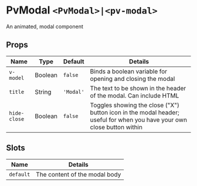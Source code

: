 # PvModal `<PvModal>|<pv-modal>`
An animated, modal component

## Props
|Name|Type|Default|Details|
|---|---|---|---|
|`v-model`|Boolean|`false`|Binds a boolean variable for opening and closing the modal|
|`title`|String|`'Modal'`|The text to be shown in the header of the modal. Can include HTML|
|`hide-close`|Boolean|`false`|Toggles showing the close ("X") button icon in the modal header; useful for when you have your own close button within|

## Slots
|Name|Details|
|---|---|
|`default`|The content of the modal body|
